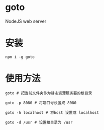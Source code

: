 # goto
NodeJS web server

# 安装
```
npm i -g goto
```
# 使用方法
```
goto # 把当前文件夹作为静态资源服务器的根目录

goto -p 8080 # 将端口号设置成 8080

goto -h localhost # 将host 设置成 localhost

goto -d /usr # 设置根目录为 /usr
```
